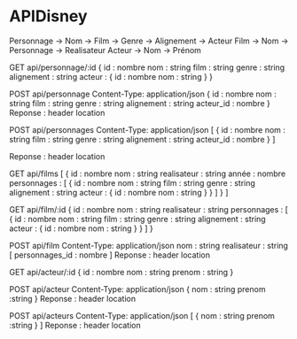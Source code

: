 # APIDisney

Personnage
  -> Nom
  -> Film
  -> Genre
  -> Alignement
  -> Acteur
Film
  -> Nom
  -> Personnage
  -> Realisateur
Acteur
  -> Nom
  -> Prénom



GET api/personnage/:id
  {
    id : nombre
    nom : string
    film : string
    genre : string
    alignement : string
    acteur : 
      {
        id : nombre
        nom : string
      }
  }

POST api/personnage
  Content-Type: application/json
    {
    id : nombre
    nom : string
    film : string
    genre : string
    alignement : string
    acteur_id : nombre
    }
  Reponse :
    header location
  
POST api/personnages
  Content-Type: application/json
  [
    {
    id : nombre
    nom : string
    film : string
    genre : string
    alignement : string
    acteur_id : nombre
    }
  ]
  
  Reponse :
    header location

GET api/films
  [
    {
       id : nombre
      nom : string
      realisateur : string
      année : nombre
      personnages : 
      [
        {
           id : nombre
           nom : string
           film : string
           genre : string
           alignement : string
           acteur : 
           {
              id : nombre
              nom : string
           }
        }
      ]
    }
  ]
  
GET api/film/:id
  {
     id : nombre
    nom : string
    realisateur : string
    personnages : 
    [
      {
         id : nombre
         nom : string
         film : string
         genre : string
         alignement : string
         acteur : 
         {
            id : nombre
            nom : string
         }
      }
    ]
  }
  
POST api/film
  Content-Type: application/json
    nom : string
    realisateur : string
    [
      personnages_id : nombre
    ]
  Reponse :
    header location
  
GET api/acteur/:id
{
  id : nombre
  nom : string
  prenom : string
}

POST api/acteur
  Content-Type: application/json
    {
    nom : string
    prenom :string
    }
  Reponse :
    header location
    
POST api/acteurs
  Content-Type: application/json
    [
      {
      nom : string
      prenom :string
      }
    ]
  Reponse :
    header location
